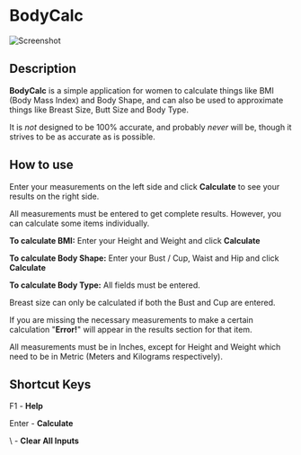 # BodyCalc

![Screenshot](https://i.imgur.com/aPv2MHh.png)

Description
---

**BodyCalc** is a simple application for women to calculate things like BMI (Body Mass Index) and Body Shape, and 
can also be used to approximate things like Breast Size, Butt Size and Body Type.

It is _not_ designed to be 100% accurate, and probably _never_ will be, though it strives to be as accurate as is possible.

How to use
---

Enter your measurements on the left side and click **Calculate** to see your results on the right side.

All measurements must be entered to get complete results. However, you can calculate some items individually.

**To calculate BMI:**
Enter your Height and Weight and click **Calculate**

**To calculate Body Shape:**
Enter your Bust / Cup, Waist and Hip and click **Calculate**

**To calculate Body Type:** All fields must be entered.

Breast size can only be calculated if both the Bust and Cup are entered.

If you are missing the necessary measurements to make a certain calculation "**Error!**" will appear in the results section for
that item.

All measurements must be in Inches, except for Height and Weight which need to be in Metric (Meters and Kilograms respectively).

Shortcut Keys
---

 F1 - **Help**
 
 Enter - **Calculate**
 
 \ - **Clear All Inputs**

